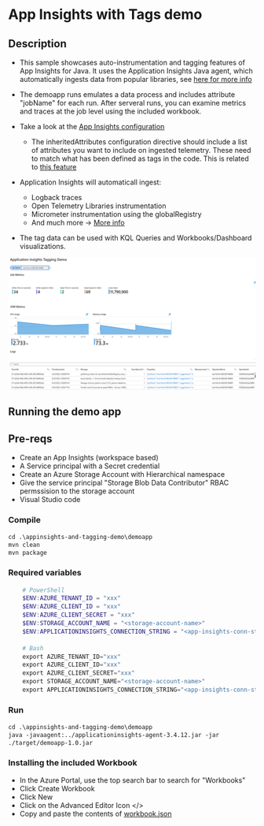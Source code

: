 # App Insights with Tags demo


## Description

- This sample showcases auto-instrumentation and tagging features of App Insights for Java. It uses the Application Insights Java agent, which automatically ingests data from popular libraries, see [here for more info](https://learn.microsoft.com/en-us/azure/azure-monitor/app/opentelemetry-overview)
- The demoapp runs emulates a data process and includes attribute "jobName" for each run.   After serveral runs, you can examine metrics and traces at the job level using the included workbook.


- Take a look at the [App Insights configuration](./applicationinsights.json)
  - The inheritedAttributes configuration directive should include a list of attributes you want to include on ingested telemetry. These need to match what has been defined as tags in the code.
        This is related to [this feature](https://learn.microsoft.com/en-us/azure/azure-monitor/app/java-standalone-config#inherited-attribute-preview)

- Application Insights will automaticall ingest:
    - Logback traces
    - Open Telemetry Libraries instrumentation
    - Micrometer instrumentation using the globalRegistry
    - And much more -> [More info](https://learn.microsoft.com/en-us/azure/azure-monitor/app/java-standalone-config)

- The tag data can be used with KQL Queries and Workbooks/Dashboard visualizations.

![](./workbook/workbook-sample.png)


## Running the demo app

## Pre-reqs
- Create an App Insights (workspace based)
- A Service principal with a Secret credential
- Create an Azure Storage Account with Hierarchical namespace
- Give the service principal "Storage Blob Data Contributor" RBAC permssision to the storage account
- Visual Studio code

### Compile
    
    cd .\appinsights-and-tagging-demo\demoapp
    mvn clean 
    mvn package
    
    
### Required variables
```powershell
    # PowerShell
    $ENV:AZURE_TENANT_ID = "xxx"
    $ENV:AZURE_CLIENT_ID = "xxx"
    $ENV:AZURE_CLIENT_SECRET = "xxx"
    $ENV:STORAGE_ACCOUNT_NAME = "<storage-account-name>"  
    $ENV:APPLICATIONINSIGHTS_CONNECTION_STRING = "<app-insights-conn-string>"

    # Bash
    export AZURE_TENANT_ID="xxx"
    export AZURE_CLIENT_ID="xxx"
    export AZURE_CLIENT_SECRET="xxx"
    export STORAGE_ACCOUNT_NAME="<storage-account-name>"  
    export APPLICATIONINSIGHTS_CONNECTION_STRING="<app-insights-conn-string>"
```
### Run
    
    cd .\appinsights-and-tagging-demo\demoapp
    java -javaagent:../applicationinsights-agent-3.4.12.jar -jar ./target/demoapp-1.0.jar
    


### Installing the included Workbook

- In the Azure Portal, use the top search bar to search for "Workbooks"
- Click Create Workbook
- Click New
- Click on the Advanced Editor Icon </>
- Copy and paste the contents of [workbook.json](./workbook/workbook.json)
